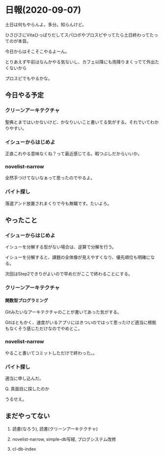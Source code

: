 # 日報(2020-09-07)

土日は何もやらんよ。多分。知らんけど。

ひさびさにVitaひっぱりだしてスパロボやプロスピやってたら土日終わってたってのが本音。

今日からはそこそこやるよーん。

とりあえず午前はなんかやる気ないし、カフェ以降にも雨降りまくってて外出たくないから

プロスピでもやるかな。

## 今日やる予定

### クリーンアーキテクチャ

聖典とまではいかないけど、かなりいいこと書いてる気がする。それでいてわかりやすい。

### イシューからはじめよ

正直これやる意味なくね？って最近感じてる。暇つぶしだからいいか。

### novelist-narrow

全然手つけてないなぁって思ったのでやるよ。

### バイト探し

落選アンド放置されまくりで今も無職です。たいよろ。

## やったこと

### イシューからはじめよ

イシューを分解する型がない場合は、逆算で分解を行う。

イシューを分解すると、課題の全体像が見えやすくなり、優先順位も明確になる。

次回はStep2できりがよいので早めだがここで終わることにする。

### クリーンアーキテクチャ

#### 関数型プログラミング

Gitみたいなアーキテクチャのことが書いてあった気がする。

Gitはともかく、速度がいるアプリにはきついのではって思ったけど適当に根拠もなくそう感じただけなのでやめとこ。

### novelist-narrow

やること書いてコミットしただけで終わった。。

### バイト探し

適当に申し込んだ。

Q. 真面目に探したのか

うるせえ。

## まだやってない

1. 読書(なろう), 読書(クリーンアーキテクチャ)

2. novelist-narrow, simple-db写経, ブログシステム改修

3. cl-db-index
